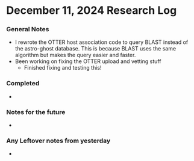 # December 11, 2024 Research Log
### General Notes
* I rewrote the OTTER host association code to query BLAST instead of the astro-ghost database. This is because BLAST uses the same algorithm but makes the query easier and faster.
* Been working on fixing the OTTER upload and vetting stuff
  * Finished fixing and testing this!

### Completed
* 

### Notes for the future
* 

### Any Leftover notes from yesterday
* 
